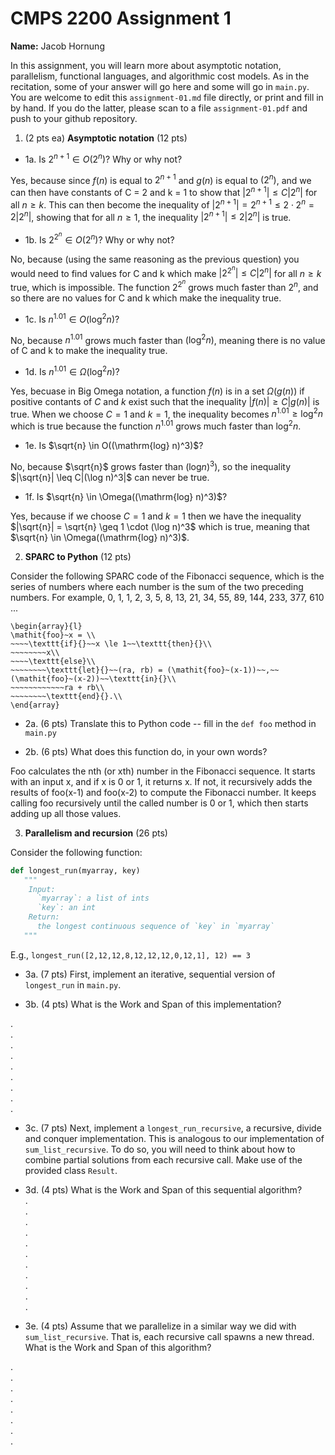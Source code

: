 

# CMPS 2200 Assignment 1

**Name:** Jacob Hornung


In this assignment, you will learn more about asymptotic notation, parallelism, functional languages, and algorithmic cost models. As in the recitation, some of your answer will go here and some will go in `main.py`. You are welcome to edit this `assignment-01.md` file directly, or print and fill in by hand. If you do the latter, please scan to a file `assignment-01.pdf` and push to your github repository. 
  
  

1. (2 pts ea) **Asymptotic notation** (12 pts)

  - 1a. Is $2^{n+1} \in O(2^n)$? Why or why not? 

  Yes, because since $f(n)$ is equal to $2^{n+1}$ and $g(n)$ is equal to $(2^n)$, and we can then have constants of C = 2 and k = 1 to show that $|2^{n+1}| \leq C|2^n|$ for all $n \geq k$. This can then become the inequality of $|2^{n+1}| = 2^{n+1} \leq 2 \cdot 2^n = 2|2^n|$, showing that for all $n \geq 1$, the inequality $|2^{n+1}| \leq 2|2^n|$ is true.
  
  - 1b. Is $2^{2^n} \in O(2^n)$? Why or why not?     

  No, because (using the same reasoning as the previous question) you would need to find values for C and k which make $|2^{2^n}| \leq C|2^n|$ for all $n \geq k$ true, which is impossible. The function $2^{2^n}$ grows much faster than $2^n$, and so there are no values for C and k which make the inequality true.
  
  - 1c. Is $n^{1.01} \in O(\mathrm{log}^2 n)$?    

  No, because $n^{1.01}$ grows much faster than $(\mathrm{log}^2 n)$, meaning there is no value of C and k to make the inequality true.

  - 1d. Is $n^{1.01} \in \Omega(\mathrm{log}^2 n)$?  

  Yes, becuase in Big Omega notation, a function $f(n)$ is in a set $\Omega(g(n))$ if positive contants of $C$ and $k$ exist such that the inequality $|f(n)| \geq C|g(n)|$ is true. When we choose $C = 1$ and $k = 1$, the inequality becomes $n^{1.01} \geq \log^2 n$ which is true because the function $n^{1.01}$ grows much faster than $\log^2 n$.

  - 1e. Is $\sqrt{n} \in O((\mathrm{log} n)^3)$?  

  No, because $\sqrt{n}$ grows faster than $(\mathrm{log} n)^3)$, so the inequality  $|\sqrt{n}| \leq C|(\log n)^3|$ can never be true.

  - 1f. Is $\sqrt{n} \in \Omega((\mathrm{log} n)^3)$?  

  Yes, because if we choose $C = 1$ and $k = 1$ then we have the inequality $|\sqrt{n}| = \sqrt{n} \geq 1 \cdot (\log n)^3$ which is true, meaning that $\sqrt{n} \in \Omega((\mathrm{log} n)^3)$.


2. **SPARC to Python** (12 pts)

Consider the following SPARC code of the Fibonacci sequence, which is the series of numbers where each number is the sum of the two preceding numbers. For example, 0, 1, 1, 2, 3, 5, 8, 13, 21, 34, 55, 89, 144, 233, 377, 610 ... 

```
\begin{array}{l}
\mathit{foo}~x = \\
~~~~\texttt{if}{}~~x \le 1~~\texttt{then}{}\\
~~~~~~~~x\\   
~~~~\texttt{else}\\
~~~~~~~~\texttt{let}{}~~(ra, rb) = (\mathit{foo}~(x-1))~~,~~(\mathit{foo}~(x-2))~~\texttt{in}{}\\  
~~~~~~~~~~~~ra + rb\\  
~~~~~~~~\texttt{end}{}.\\
\end{array}
```


  - 2a. (6 pts) Translate this to Python code -- fill in the `def foo` method in `main.py`  

  - 2b. (6 pts) What does this function do, in your own words?  
 
  Foo calculates the nth (or xth) number in the Fibonacci sequence. It starts with an input x, and if x is 0 or 1, it returns x. If not, it recursively adds the results of foo(x-1) and foo(x-2) to compute the Fibonacci number. It keeps calling foo recursively until the called number is 0 or 1, which then starts adding up all those values.

3. **Parallelism and recursion** (26 pts)

Consider the following function:  

```python
def longest_run(myarray, key)
   """
    Input:
      `myarray`: a list of ints
      `key`: an int
    Return:
      the longest continuous sequence of `key` in `myarray`
   """
```
E.g., `longest_run([2,12,12,8,12,12,12,0,12,1], 12) == 3`  
 
  - 3a. (7 pts) First, implement an iterative, sequential version of `longest_run` in `main.py`.  

  - 3b. (4 pts) What is the Work and Span of this implementation?  

.  
.  
.  
.  
.  
.  
.  
.  
.  


  - 3c. (7 pts) Next, implement a `longest_run_recursive`, a recursive, divide and conquer implementation. This is analogous to our implementation of `sum_list_recursive`. To do so, you will need to think about how to combine partial solutions from each recursive call. Make use of the provided class `Result`.   

  - 3d. (4 pts) What is the Work and Span of this sequential algorithm?  
.  
.  
.  
.  
.  
.  
.  
.  
.  
.  
.  


  - 3e. (4 pts) Assume that we parallelize in a similar way we did with `sum_list_recursive`. That is, each recursive call spawns a new thread. What is the Work and Span of this algorithm?  

.  
.  
.  
.  
.  
.  
.  
.  

